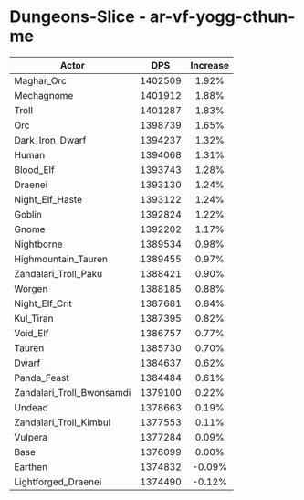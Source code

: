 # Dungeons-Slice - ar-vf-yogg-cthun-me
| Actor | DPS | Increase |
|---|:---:|:---:|
|Maghar_Orc|1402509|1.92%|
|Mechagnome|1401912|1.88%|
|Troll|1401287|1.83%|
|Orc|1398739|1.65%|
|Dark_Iron_Dwarf|1394237|1.32%|
|Human|1394068|1.31%|
|Blood_Elf|1393743|1.28%|
|Draenei|1393130|1.24%|
|Night_Elf_Haste|1393122|1.24%|
|Goblin|1392824|1.22%|
|Gnome|1392202|1.17%|
|Nightborne|1389534|0.98%|
|Highmountain_Tauren|1389455|0.97%|
|Zandalari_Troll_Paku|1388421|0.90%|
|Worgen|1388185|0.88%|
|Night_Elf_Crit|1387681|0.84%|
|Kul_Tiran|1387395|0.82%|
|Void_Elf|1386757|0.77%|
|Tauren|1385730|0.70%|
|Dwarf|1384637|0.62%|
|Panda_Feast|1384484|0.61%|
|Zandalari_Troll_Bwonsamdi|1379100|0.22%|
|Undead|1378663|0.19%|
|Zandalari_Troll_Kimbul|1377553|0.11%|
|Vulpera|1377284|0.09%|
|Base|1376099|0.00%|
|Earthen|1374832|-0.09%|
|Lightforged_Draenei|1374490|-0.12%|
